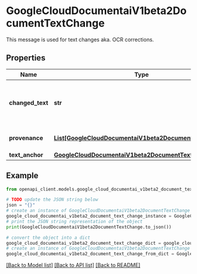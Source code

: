 # GoogleCloudDocumentaiV1beta2DocumentTextChange

This message is used for text changes aka. OCR corrections.

## Properties

Name | Type | Description | Notes
------------ | ------------- | ------------- | -------------
**changed_text** | **str** | The text that replaces the text identified in the &#x60;text_anchor&#x60;. | [optional] 
**provenance** | [**List[GoogleCloudDocumentaiV1beta2DocumentProvenance]**](GoogleCloudDocumentaiV1beta2DocumentProvenance.md) | The history of this annotation. | [optional] 
**text_anchor** | [**GoogleCloudDocumentaiV1beta2DocumentTextAnchor**](GoogleCloudDocumentaiV1beta2DocumentTextAnchor.md) |  | [optional] 

## Example

```python
from openapi_client.models.google_cloud_documentai_v1beta2_document_text_change import GoogleCloudDocumentaiV1beta2DocumentTextChange

# TODO update the JSON string below
json = "{}"
# create an instance of GoogleCloudDocumentaiV1beta2DocumentTextChange from a JSON string
google_cloud_documentai_v1beta2_document_text_change_instance = GoogleCloudDocumentaiV1beta2DocumentTextChange.from_json(json)
# print the JSON string representation of the object
print(GoogleCloudDocumentaiV1beta2DocumentTextChange.to_json())

# convert the object into a dict
google_cloud_documentai_v1beta2_document_text_change_dict = google_cloud_documentai_v1beta2_document_text_change_instance.to_dict()
# create an instance of GoogleCloudDocumentaiV1beta2DocumentTextChange from a dict
google_cloud_documentai_v1beta2_document_text_change_from_dict = GoogleCloudDocumentaiV1beta2DocumentTextChange.from_dict(google_cloud_documentai_v1beta2_document_text_change_dict)
```
[[Back to Model list]](../README.md#documentation-for-models) [[Back to API list]](../README.md#documentation-for-api-endpoints) [[Back to README]](../README.md)


